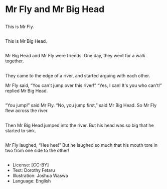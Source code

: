 # Mr Fly and Mr Big Head

##
This is Mr Fly.

##
This is Mr Big Head.

##
Mr Big Head and Mr Fly
were friends.
One day, they went for
a walk together.

##
They came to the edge
of a river, and started
arguing with each
other.

Mr Fly said, “You can't
jump over this river!”
“Yes, I can! It's you who
can't!” replied Mr Big
Head.

##
“You jump!” said Mr Fly.
“No, you jump first,”
said Mr Big Head.
So Mr Fly flew across
the river.

##
Then Mr Big Head
jumped into the river.
But his head was so big
that he started to sink.

##
Mr Fly laughed, “Hee
hee!”
But he laughed so
much that his mouth
tore in two from one
side to the other!

##
* License: [CC-BY]
* Text: Dorothy Fetaru
* Illustration: Joshua Waswa
* Language: English
